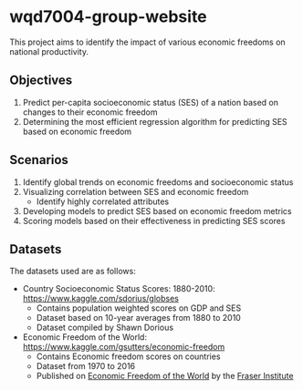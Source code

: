 # wqd7004-group-website

This project aims to identify the impact of various economic freedoms on national productivity.

## Objectives

1.	Predict per-capita socioeconomic status (SES) of a nation based on changes to their economic freedom
2.	Determining the most efficient regression algorithm for predicting SES based on economic freedom

## Scenarios

1. Identify global trends on economic freedoms and socioeconomic status
2. Visualizing correlation between SES and economic freedom 
    - Identify highly correlated attributes
3. Developing models to predict SES based on economic freedom metrics
4. Scoring models based on their effectiveness in predicting SES scores


## Datasets

The datasets used are as follows:

  - Country Socioeconomic Status Scores: 1880-2010: https://www.kaggle.com/sdorius/globses
    - Contains population weighted scores on GDP and SES
    - Dataset based on 10-year averages from 1880 to 2010
    - Dataset compiled by Shawn Dorious
  - Economic Freedom of the World: https://www.kaggle.com/gsutters/economic-freedom
    - Contains Economic freedom scores on countries
    - Dataset from 1970 to 2016
    - Published on [Economic Freedom of the World](https://www.fraserinstitute.org/studies/economic-freedom) by the [Fraser Institute](https://www.fraserinstitute.org/)
